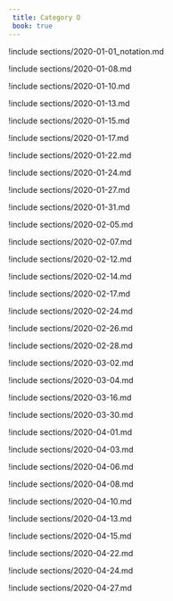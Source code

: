 ```yaml
---
 title: Category O
 book: true
---
```



!include sections/2020-01-01_notation.md

!include sections/2020-01-08.md

!include sections/2020-01-10.md

!include sections/2020-01-13.md

!include sections/2020-01-15.md

!include sections/2020-01-17.md

!include sections/2020-01-22.md

!include sections/2020-01-24.md

!include sections/2020-01-27.md

!include sections/2020-01-31.md

!include sections/2020-02-05.md

!include sections/2020-02-07.md

!include sections/2020-02-12.md

!include sections/2020-02-14.md

!include sections/2020-02-17.md

!include sections/2020-02-24.md

!include sections/2020-02-26.md

!include sections/2020-02-28.md

!include sections/2020-03-02.md

!include sections/2020-03-04.md

!include sections/2020-03-16.md

!include sections/2020-03-30.md

!include sections/2020-04-01.md

!include sections/2020-04-03.md

!include sections/2020-04-06.md

!include sections/2020-04-08.md

!include sections/2020-04-10.md

!include sections/2020-04-13.md

!include sections/2020-04-15.md

!include sections/2020-04-22.md

!include sections/2020-04-24.md

!include sections/2020-04-27.md

